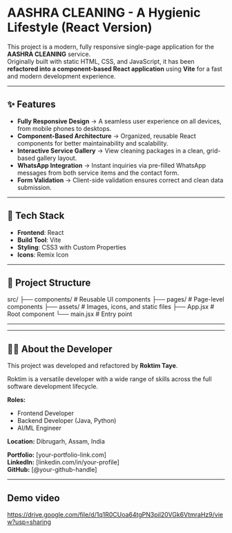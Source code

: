 # AASHRA CLEANING - A Hygienic Lifestyle (React Version)

This project is a modern, fully responsive single-page application for the **AASHRA CLEANING** service.  
Originally built with static HTML, CSS, and JavaScript, it has been **refactored into a component-based React application** using **Vite** for a fast and modern development experience.

---

## ✨ Features

- **Fully Responsive Design** → A seamless user experience on all devices, from mobile phones to desktops.  
- **Component-Based Architecture** → Organized, reusable React components for better maintainability and scalability.  
- **Interactive Service Gallery** → View cleaning packages in a clean, grid-based gallery layout.  
- **WhatsApp Integration** → Instant inquiries via pre-filled WhatsApp messages from both service items and the contact form.  
- **Form Validation** → Client-side validation ensures correct and clean data submission.  

---

## 🚀 Tech Stack

- **Frontend**: React  
- **Build Tool**: Vite  
- **Styling**: CSS3 with Custom Properties  
- **Icons**: Remix Icon  

---

## 📂 Project Structure

src/
├── components/ # Reusable UI components
├── pages/ # Page-level components
├── assets/ # Images, icons, and static files
├── App.jsx # Root component
└── main.jsx # Entry point

---


---

## 👨‍💻 About the Developer

This project was developed and refactored by **Roktim Taye**.  

Roktim is a versatile developer with a wide range of skills across the full software development lifecycle.

**Roles:**
- Frontend Developer  
- Backend Developer (Java, Python)  
- AI/ML Engineer  

**Location:** Dibrugarh, Assam, India  

**Portfolio:** [your-portfolio-link.com]  
**LinkedIn:** [linkedin.com/in/your-profile]  
**GitHub:** [@your-github-handle]  

---

##  Demo video
https://drive.google.com/file/d/1q1R0CUoa64tgPN3pil20VGk6VtmraHz9/view?usp=sharing
